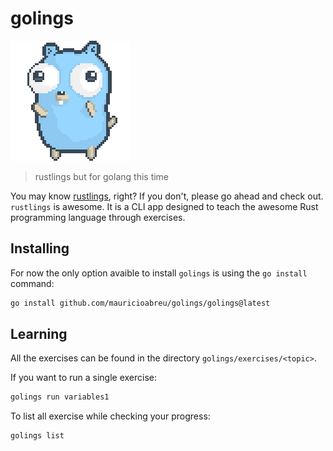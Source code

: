 # golings

![gopher](misc/gopher-dance.gif)

> rustlings but for golang this time

You may know [rustlings](https://github.com/rust-lang/rustlings), right? If you don't, please go ahead and check out.
`rustlings` is awesome. It is a CLI app designed to teach the awesome Rust programming language through exercises.

## Installing

For now the only option avaible to install `golings` is using the `go install` command:

```sh
go install github.com/mauricioabreu/golings/golings@latest
```

## Learning

All the exercises can be found in the directory `golings/exercises/<topic>`.

If you want to run a single exercise:

```sh
golings run variables1
```

To list all exercise while checking your progress:

```sh
golings list
```
